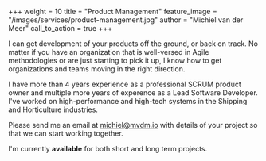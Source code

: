 +++
weight = 10
title = "Product Management"
feature_image = "/images/services/product-management.jpg"
author = "Michiel van der Meer"
call_to_action = true
+++

I can get development of your products off the ground, or back on track. No matter if you have an organization that is well-versed in Agile methodologies or are just starting to pick it up, I know how to get organizations and teams moving in the right direction.

I have more than 4 years experience as a professional SCRUM product owner and multiple more years of experence as a Lead Software Developer. I've worked on high-performance and high-tech systems in the Shipping and Horticulture industries.

Please send me an email at [michiel@mvdm.io](mailto:michiel@mvdm.io) with details of your project so that we can start working together.

I'm currently **available** for both short and long term projects.
